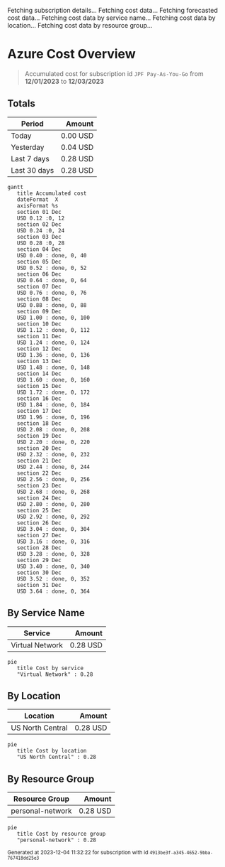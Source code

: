 Fetching subscription details...
Fetching cost data...
Fetching forecasted cost data...
Fetching cost data by service name...
Fetching cost data by location...
Fetching cost data by resource group...
# Azure Cost Overview

> Accumulated cost for subscription id `JPF Pay-As-You-Go` from **12/01/2023** to **12/03/2023**

## Totals

|Period|Amount|
|---|---:|
|Today|0.00 USD|
|Yesterday|0.04 USD|
|Last 7 days|0.28 USD|
|Last 30 days|0.28 USD|

```mermaid
gantt
   title Accumulated cost
   dateFormat  X
   axisFormat %s
   section 01 Dec
   USD 0.12 :0, 12
   section 02 Dec
   USD 0.24 :0, 24
   section 03 Dec
   USD 0.28 :0, 28
   section 04 Dec
   USD 0.40 : done, 0, 40
   section 05 Dec
   USD 0.52 : done, 0, 52
   section 06 Dec
   USD 0.64 : done, 0, 64
   section 07 Dec
   USD 0.76 : done, 0, 76
   section 08 Dec
   USD 0.88 : done, 0, 88
   section 09 Dec
   USD 1.00 : done, 0, 100
   section 10 Dec
   USD 1.12 : done, 0, 112
   section 11 Dec
   USD 1.24 : done, 0, 124
   section 12 Dec
   USD 1.36 : done, 0, 136
   section 13 Dec
   USD 1.48 : done, 0, 148
   section 14 Dec
   USD 1.60 : done, 0, 160
   section 15 Dec
   USD 1.72 : done, 0, 172
   section 16 Dec
   USD 1.84 : done, 0, 184
   section 17 Dec
   USD 1.96 : done, 0, 196
   section 18 Dec
   USD 2.08 : done, 0, 208
   section 19 Dec
   USD 2.20 : done, 0, 220
   section 20 Dec
   USD 2.32 : done, 0, 232
   section 21 Dec
   USD 2.44 : done, 0, 244
   section 22 Dec
   USD 2.56 : done, 0, 256
   section 23 Dec
   USD 2.68 : done, 0, 268
   section 24 Dec
   USD 2.80 : done, 0, 280
   section 25 Dec
   USD 2.92 : done, 0, 292
   section 26 Dec
   USD 3.04 : done, 0, 304
   section 27 Dec
   USD 3.16 : done, 0, 316
   section 28 Dec
   USD 3.28 : done, 0, 328
   section 29 Dec
   USD 3.40 : done, 0, 340
   section 30 Dec
   USD 3.52 : done, 0, 352
   section 31 Dec
   USD 3.64 : done, 0, 364
```

## By Service Name

|Service|Amount|
|---|---:|
|Virtual Network|0.28 USD|

```mermaid
pie
   title Cost by service
   "Virtual Network" : 0.28
```

## By Location

|Location|Amount|
|---|---:|
|US North Central|0.28 USD|

```mermaid
pie
   title Cost by location
   "US North Central" : 0.28
```

## By Resource Group

|Resource Group|Amount|
|---|---:|
|personal-network|0.28 USD|

```mermaid
pie
   title Cost by resource group
   "personal-network" : 0.28
```

<sup>Generated at 2023-12-04 11:32:22 for subscription with id `4913be3f-a345-4652-9bba-767418dd25e3`</sup>
